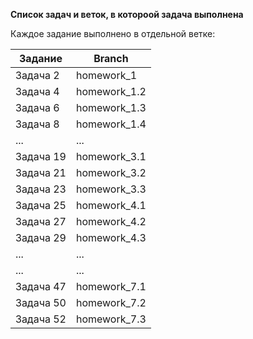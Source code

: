 **Список задач и веток, в котороой задача выполнена**

Каждое задание выполнено в отдельной ветке:

|Задание|Branch|
|---|---|
|Задача 2|homework_1|
|Задача 4|homework_1.2|
|Задача 6|homework_1.3|
|Задача 8|homework_1.4|
|...|...|
|Задача 19|homework_3.1|
|Задача 21|homework_3.2|
|Задача 23|homework_3.3|
|Задача 25|homework_4.1|
|Задача 27|homework_4.2|
|Задача 29|homework_4.3|
|...|...|
|...|...|
|Задача 47|homework_7.1|
|Задача 50|homework_7.2|
|Задача 52|homework_7.3|
